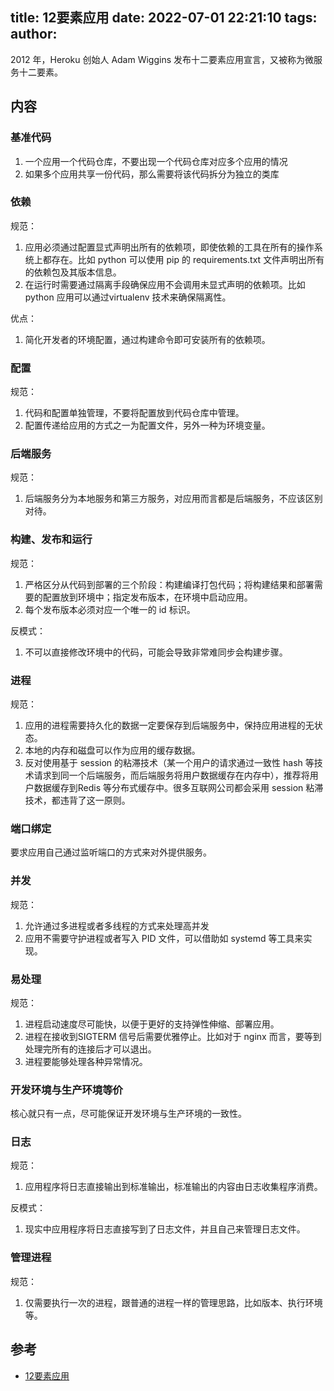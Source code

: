 title: 12要素应用
date: 2022-07-01 22:21:10
tags:
author:
---
2012 年，Heroku 创始人 Adam Wiggins 发布十二要素应用宣言，又被称为微服务十二要素。

## 内容

### 基准代码

1. 一个应用一个代码仓库，不要出现一个代码仓库对应多个应用的情况
2. 如果多个应用共享一份代码，那么需要将该代码拆分为独立的类库

### 依赖

规范：

1. 应用必须通过配置显式声明出所有的依赖项，即使依赖的工具在所有的操作系统上都存在。比如 python 可以使用 pip 的 requirements.txt 文件声明出所有的依赖包及其版本信息。
2. 在运行时需要通过隔离手段确保应用不会调用未显式声明的依赖项。比如 python 应用可以通过virtualenv 技术来确保隔离性。

优点：

1. 简化开发者的环境配置，通过构建命令即可安装所有的依赖项。

### 配置

规范：

1. 代码和配置单独管理，不要将配置放到代码仓库中管理。
2. 配置传递给应用的方式之一为配置文件，另外一种为环境变量。

### 后端服务

规范：

1. 后端服务分为本地服务和第三方服务，对应用而言都是后端服务，不应该区别对待。

### 构建、发布和运行

规范：

1. 严格区分从代码到部署的三个阶段：构建编译打包代码；将构建结果和部署需要的配置放到环境中；指定发布版本，在环境中启动应用。
2. 每个发布版本必须对应一个唯一的 id 标识。

反模式：

1. 不可以直接修改环境中的代码，可能会导致非常难同步会构建步骤。

### 进程

规范：

1. 应用的进程需要持久化的数据一定要保存到后端服务中，保持应用进程的无状态。
2. 本地的内存和磁盘可以作为应用的缓存数据。
3. 反对使用基于 session 的粘滞技术（某一个用户的请求通过一致性 hash 等技术请求到同一个后端服务，而后端服务将用户数据缓存在内存中），推荐将用户数据缓存到Redis 等分布式缓存中。很多互联网公司都会采用 session 粘滞技术，都违背了这一原则。

### 端口绑定

要求应用自己通过监听端口的方式来对外提供服务。

### 并发

规范：

1. 允许通过多进程或者多线程的方式来处理高并发
2. 应用不需要守护进程或者写入 PID 文件，可以借助如 systemd 等工具来实现。

### 易处理

规范：

1. 进程启动速度尽可能快，以便于更好的支持弹性伸缩、部署应用。
2. 进程在接收到SIGTERM 信号后需要优雅停止。比如对于 nginx 而言，要等到处理完所有的连接后才可以退出。
3. 进程要能够处理各种异常情况。

### 开发环境与生产环境等价

核心就只有一点，尽可能保证开发环境与生产环境的一致性。

### 日志

规范：

1. 应用程序将日志直接输出到标准输出，标准输出的内容由日志收集程序消费。

反模式：

1. 现实中应用程序将日志直接写到了日志文件，并且自己来管理日志文件。

### 管理进程

规范：

1. 仅需要执行一次的进程，跟普通的进程一样的管理思路，比如版本、执行环境等。

## 参考

- [12要素应用](https://12factor.net/zh_cn/)